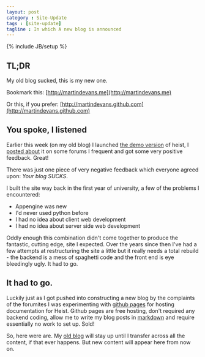 ```yaml
---
layout: post
category : Site-Update
tags : [site-update]
tagline : In which A new blog is announced
---
```

{% include JB/setup %}


## TL;DR

My old blog sucked, this is my new one.

Bookmark this: [http://martindevans.me](http://martindevans.me)

Or this, if you prefer: [http://martindevans.github.com](http://martindevans.github.com)

## You spoke, I listened

Earlier this week (on my old blog) I launched [the demo version](http://placeholder-software.co.uk/setup/heistgame/publish.htm) of heist, I [posted about](http://www.infinity-universe.com/Infinity/index.php?option=com_smf&Itemid=75&topic=16891.0) it on some forums I frequent and got some very positive feedback. Great!

There was just one piece of very negative feedback which everyone agreed upon: _Your blog SUCKS_.

I built the site way back in the first year of university, a few of the problems I encountered:

- Appengine was new
- I'd never used python before
- I had no idea about client web development
- I had no idea about server side web development

Oddly enough this combination didn't come together to produce the fantastic, cutting edge, site I expected. Over the years since then I've had a few attempts at restructuring the site a little but it really needs a total rebuild - the backend is a mess of spaghetti code and the front end is eye bleedingly ugly. It had to go.

## It had to go.

Luckily just as I got pushed into constructing a new blog by the complaints of the forumites I was experimenting with [github pages](http://pages.github.com/) for hosting documentation for Heist. Github pages are free hosting, don't required any backend coding, allow me to write my blog posts in [markdown](http://daringfireball.net/projects/markdown/syntax) and require essentially no work to set up. Sold!

So, here were are. My [old blog](http://martindevans.appspot.com/blog/latest) will stay up until I transfer across all the content, if that ever happens. But new content will appear here from now on.